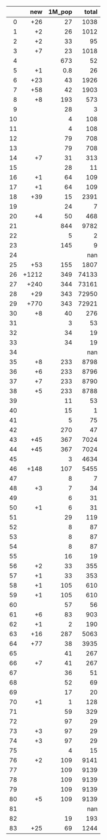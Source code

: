 |    |   new |   1M_pop |   total |
|---:|------:|---------:|--------:|
|  0 |   +26 |     27   |    1038 |
|  1 |    +2 |     26   |    1012 |
|  2 |    +2 |     33   |      95 |
|  3 |    +7 |     23   |    1018 |
|  4 |       |    673   |      52 |
|  5 |    +1 |      0.8 |      26 |
|  6 |   +23 |     43   |    1926 |
|  7 |   +58 |     42   |    1903 |
|  8 |    +8 |    193   |     573 |
|  9 |       |     28   |       3 |
| 10 |       |      4   |     108 |
| 11 |       |      4   |     108 |
| 12 |       |     79   |     708 |
| 13 |       |     79   |     708 |
| 14 |    +7 |     31   |     313 |
| 15 |       |     28   |      11 |
| 16 |    +1 |     64   |     109 |
| 17 |    +1 |     64   |     109 |
| 18 |   +39 |     15   |    2391 |
| 19 |       |     24   |       7 |
| 20 |    +4 |     50   |     468 |
| 21 |       |    844   |    9782 |
| 22 |       |      5   |       2 |
| 23 |       |    145   |       9 |
| 24 |       |          |     nan |
| 25 |   +53 |    155   |    1807 |
| 26 | +1212 |    349   |   74133 |
| 27 |  +240 |    344   |   73161 |
| 28 |   +29 |    343   |   72950 |
| 29 |  +770 |    343   |   72921 |
| 30 |    +8 |     40   |     276 |
| 31 |       |      3   |      53 |
| 32 |       |     34   |      19 |
| 33 |       |     34   |      19 |
| 34 |       |          |     nan |
| 35 |    +8 |    233   |    8798 |
| 36 |    +6 |    233   |    8796 |
| 37 |    +7 |    233   |    8790 |
| 38 |    +5 |    233   |    8788 |
| 39 |       |     11   |      53 |
| 40 |       |     15   |       1 |
| 41 |       |      5   |      75 |
| 42 |       |    270   |      47 |
| 43 |   +45 |    367   |    7024 |
| 44 |   +45 |    367   |    7024 |
| 45 |       |      3   |    4634 |
| 46 |  +148 |    107   |    5455 |
| 47 |       |      8   |       7 |
| 48 |    +3 |      7   |      34 |
| 49 |       |      6   |      31 |
| 50 |    +1 |      6   |      31 |
| 51 |       |     29   |     119 |
| 52 |       |      8   |      87 |
| 53 |       |      8   |      87 |
| 54 |       |      8   |      87 |
| 55 |       |     16   |      19 |
| 56 |    +2 |     33   |     355 |
| 57 |    +1 |     33   |     353 |
| 58 |    +1 |    105   |     610 |
| 59 |    +1 |    105   |     610 |
| 60 |       |     57   |      56 |
| 61 |    +6 |     83   |     903 |
| 62 |    +1 |      2   |     190 |
| 63 |   +16 |    287   |    5063 |
| 64 |   +77 |     38   |    3935 |
| 65 |       |     41   |     267 |
| 66 |    +7 |     41   |     267 |
| 67 |       |     36   |      51 |
| 68 |       |     52   |      69 |
| 69 |       |     17   |      20 |
| 70 |    +1 |      1   |     128 |
| 71 |       |     59   |     329 |
| 72 |       |     97   |      29 |
| 73 |    +3 |     97   |      29 |
| 74 |    +3 |     97   |      29 |
| 75 |       |      4   |      15 |
| 76 |    +2 |    109   |    9141 |
| 77 |       |    109   |    9139 |
| 78 |       |    109   |    9139 |
| 79 |       |    109   |    9139 |
| 80 |    +5 |    109   |    9139 |
| 81 |       |          |     nan |
| 82 |       |     19   |     193 |
| 83 |   +25 |     69   |    1244 |